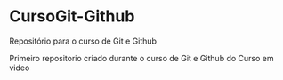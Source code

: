 # CursoGit-Github
 Repositório para o curso de Git e Github

Primeiro repositorio criado durante o curso de Git e Github do Curso em video 